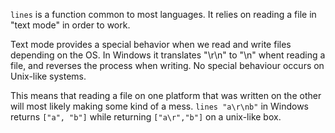 `lines` is a function common to most languages. It relies on reading a file in
"text mode" in order to work.

Text mode provides a special behavior when we read and write files depending
on the OS. In Windows it translates "\r\n" to "\n" whent reading a file, and
reverses the process when writing. No special behaviour occurs on Unix-like
systems.

This means that reading a file on one platform that was written on the other
will most likely making some kind of a mess. `lines "a\r\nb"` in Windows returns
`["a", "b"]` while returning `["a\r","b"]` on a unix-like box.

